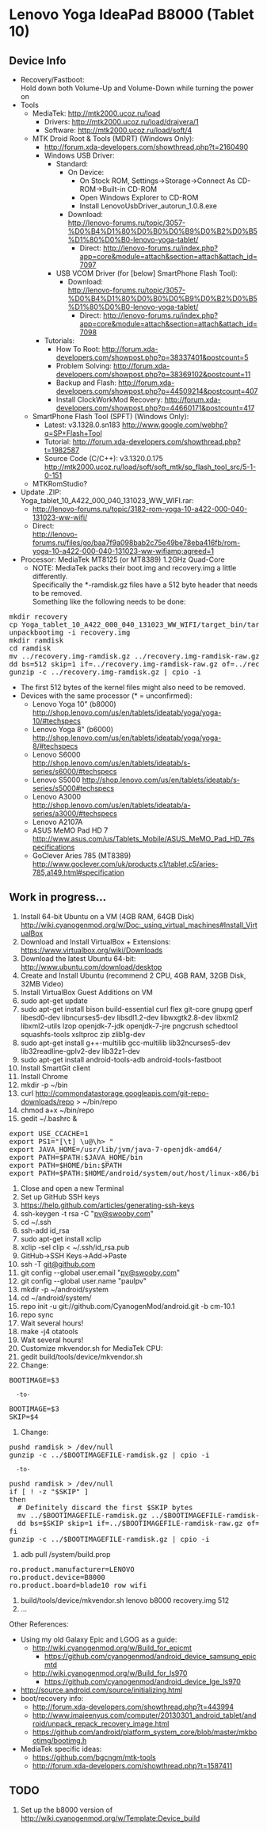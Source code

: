 # Lenovo Yoga IdeaPad B8000 (Tablet 10) #

## Device Info ##
* Recovery/Fastboot:  
  Hold down both Volume-Up and Volume-Down while turning the power on
* Tools
  * MediaTek: http://mtk2000.ucoz.ru/load
    * Drivers: http://mtk2000.ucoz.ru/load/drajvera/1
    * Software: http://mtk2000.ucoz.ru/load/soft/4
  * MTK Droid Root & Tools (MDRT) (Windows Only):
    * http://forum.xda-developers.com/showthread.php?t=2160490
    * Windows USB Driver:
      * Standard:
        * On Device:
          * On Stock ROM, Settings->Storage->Connect As CD-ROM->Built-in CD-ROM
          * Open Windows Explorer to CD-ROM
          * Install LenovoUsbDriver_autorun_1.0.8.exe
        * Download:  
          http://lenovo-forums.ru/topic/3057-%D0%B4%D1%80%D0%B0%D0%B9%D0%B2%D0%B5%D1%80%D0%B0-lenovo-yoga-tablet/
          * Direct: http://lenovo-forums.ru/index.php?app=core&module=attach&section=attach&attach_id=7097
      * USB VCOM Driver (for [below] SmartPhone Flash Tool):
        * Download:  
          http://lenovo-forums.ru/topic/3057-%D0%B4%D1%80%D0%B0%D0%B9%D0%B2%D0%B5%D1%80%D0%B0-lenovo-yoga-tablet/
          * Direct: http://lenovo-forums.ru/index.php?app=core&module=attach&section=attach&attach_id=7098
    * Tutorials:
      * How To Root: http://forum.xda-developers.com/showpost.php?p=38337401&postcount=5
      * Problem Solving: http://forum.xda-developers.com/showpost.php?p=38369102&postcount=11
      * Backup and Flash: http://forum.xda-developers.com/showpost.php?p=44509214&postcount=407
      * Install ClockWorkMod Recovery: http://forum.xda-developers.com/showpost.php?p=44660171&postcount=417
  * SmartPhone Flash Tool (SPFT) (Windows Only):
    * Latest: v3.1328.0.sn183 http://www.google.com/webhp?q=SP+Flash+Tool
    * Tutorial: http://forum.xda-developers.com/showthread.php?t=1982587
    * Source Code (C/C++): v3.1320.0.175 http://mtk2000.ucoz.ru/load/soft/soft_mtk/sp_flash_tool_src/5-1-0-151
  * MTKRomStudio?
* Update .ZIP:  
  Yoga_tablet_10_A422_000_040_131023_WW_WIFI.rar:  
  * http://lenovo-forums.ru/topic/3182-rom-yoga-10-a422-000-040-131023-ww-wifi/
  * Direct:  
    http://lenovo-forums.ru/files/go/baa7f9a098bab2c75e49be78eba416fb/rom-yoga-10-a422-000-040-131023-ww-wifiamp;agreed=1
* Processor: MediaTek MT8125 (or MT8389) 1.2GHz Quad-Core
  * NOTE: MediaTek packs their boot.img and recovery.img a little differently.  
    Specifically the *-ramdisk.gz files have a 512 byte header that needs to be removed.  
    Something like the following needs to be done:
<pre>
mkdir recovery
cp Yoga_tablet_10_A422_000_040_131023_WW_WIFI/target_bin/target_bin/recovery.img .
unpackbootimg -i recovery.img
mkdir ramdisk
cd ramdisk
mv ../recovery.img-ramdisk.gz ../recovery.img-ramdisk-raw.gz
dd bs=512 skip=1 if=../recovery.img-ramdisk-raw.gz of=../recovery.img-ramdisk.gz
gunzip -c ../recovery.img-ramdisk.gz | cpio -i
</pre>
  * The first 512 bytes of the kernel files might also need to be removed.
* Devices with the same processor (* = unconfirmed):
  * Lenovo Yoga 10" (b8000)  
    http://shop.lenovo.com/us/en/tablets/ideatab/yoga/yoga-10/#techspecs
  * Lenovo Yoga 8" (b6000)
    http://shop.lenovo.com/us/en/tablets/ideatab/yoga/yoga-8/#techspecs
  * Lenovo S6000  
    http://shop.lenovo.com/us/en/tablets/ideatab/s-series/s6000/#techspecs
  * Lenovo S5000
    http://shop.lenovo.com/us/en/tablets/ideatab/s-series/s5000#techspecs
  * Lenovo A3000  
    http://shop.lenovo.com/us/en/tablets/ideatab/a-series/a3000/#techspecs
  * Lenovo A2107A
  * ASUS MeMO Pad HD 7  
    http://www.asus.com/us/Tablets_Mobile/ASUS_MeMO_Pad_HD_7#specifications
  * GoClever Aries 785 (MT8389)  
    http://www.goclever.com/uk/products,c1/tablet,c5/aries-785,a149.html#specification

## Work in progress... ##
1. Install 64-bit Ubuntu on a VM (4GB RAM, 64GB Disk)  
   http://wiki.cyanogenmod.org/w/Doc:_using_virtual_machines#Install_VirtualBox
  1. Download and Install VirtualBox + Extensions: https://www.virtualbox.org/wiki/Downloads
  1. Download the latest Ubuntu 64-bit: http://www.ubuntu.com/download/desktop
  1. Create and Install Ubuntu (recommend 2 CPU, 4GB RAM, 32GB Disk, 32MB Video)
  1. Install VirtualBox Guest Additions on VM
1. sudo apt-get update
1. sudo apt-get install bison build-essential curl flex git-core gnupg gperf libesd0-dev libncurses5-dev libsdl1.2-dev libwxgtk2.8-dev libxml2 libxml2-utils lzop openjdk-7-jdk openjdk-7-jre pngcrush schedtool squashfs-tools xsltproc zip zlib1g-dev
1. sudo apt-get install g++-multilib gcc-multilib lib32ncurses5-dev lib32readline-gplv2-dev lib32z1-dev
1. sudo apt-get install android-tools-adb android-tools-fastboot
1. Install SmartGit client
1. Install Chrome
1. mkdir -p ~/bin
1. curl http://commondatastorage.googleapis.com/git-repo-downloads/repo > ~/bin/repo
1. chmod a+x ~/bin/repo
1. gedit ~/.bashrc &
<pre>
export USE_CCACHE=1
export PS1="[\t] \u@\h> "
export JAVA_HOME=/usr/lib/jvm/java-7-openjdk-amd64/
export PATH=$PATH:$JAVA_HOME/bin
export PATH=$HOME/bin:$PATH
export PATH=$PATH:$HOME/android/system/out/host/linux-x86/bin
</pre>
1. Close and open a new Terminal
1. Set up GitHub SSH keys
  1. https://help.github.com/articles/generating-ssh-keys
  1. ssh-keygen -t rsa -C "pv@swooby.com"
  1. cd ~/.ssh
  1. ssh-add id_rsa
  1. sudo apt-get install xclip
  1. xclip -sel clip < ~/.ssh/id_rsa.pub
  1. GitHub->SSH Keys->Add->Paste
  1. ssh -T git@github.com
1. git config --global user.email "pv@swooby.com"
1. git config --global user.name "paulpv"
1. mkdir -p ~/android/system
1. cd ~/android/system/
1. repo init -u git://github.com/CyanogenMod/android.git -b cm-10.1
1. repo sync
1. Wait several hours!
1. make -j4 otatools
1. Wait several hours!
1. Customize mkvendor.sh for MediaTek CPU:
  1. gedit build/tools/device/mkvendor.sh
  1. Change:
<pre>
BOOTIMAGE=$3
</pre>
      -to-
<pre>
BOOTIMAGE=$3
SKIP=$4
</pre>
  1. Change:
<pre>
pushd ramdisk > /dev/null
gunzip -c ../$BOOTIMAGEFILE-ramdisk.gz | cpio -i
</pre>
      -to-
<pre>
pushd ramdisk > /dev/null
if [ ! -z "$SKIP" ]
then
  # Definitely discard the first $SKIP bytes
  mv ../$BOOTIMAGEFILE-ramdisk.gz ../$BOOTIMAGEFILE-ramdisk-raw.gz
  dd bs=$SKIP skip=1 if=../$BOOTIMAGEFILE-ramdisk-raw.gz of=../$BOOTIMAGEFILE-ramdisk.gz
fi
gunzip -c ../$BOOTIMAGEFILE-ramdisk.gz | cpio -i
</pre>
1. adb pull /system/build.prop
<pre>
ro.product.manufacturer=LENOVO
ro.product.device=B8000
ro.product.board=blade10_row_wifi
</pre>
1. build/tools/device/mkvendor.sh lenovo b8000 recovery.img 512
1. ...

Other References:
* Using my old Galaxy Epic and LGOG as a guide:
  * http://wiki.cyanogenmod.org/w/Build_for_epicmt
    * https://github.com/cyanogenmod/android_device_samsung_epicmtd
  * http://wiki.cyanogenmod.org/w/Build_for_ls970
    * https://github.com/cyanogenmod/android_device_lge_ls970
* http://source.android.com/source/initializing.html
* boot/recovery info:
  * http://forum.xda-developers.com/showthread.php?t=443994
  * http://www.imajeenyus.com/computer/20130301_android_tablet/android/unpack_repack_recovery_image.html
  * https://github.com/android/platform_system_core/blob/master/mkbootimg/bootimg.h
* MediaTek specific ideas:
  * https://github.com/bgcngm/mtk-tools
  * http://forum.xda-developers.com/showthread.php?t=1587411

## TODO
1. Set up the b8000 version of http://wiki.cyanogenmod.org/w/Template:Device_build
